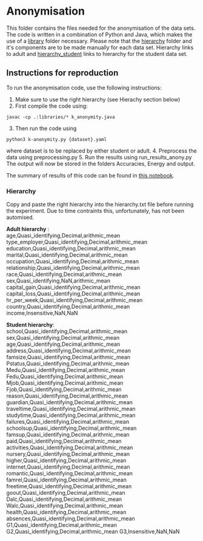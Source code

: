 # Anonymisation
This folder contains the files needed for the anonymisation of the data sets.
The code is written in a combination of Python and Java, which makes the use of a [library](https://github.com/PepijndeReus/ThesisAI/tree/main/Anonymisation/libraries) folder necessary.
Please note that the [hierarchy](https://github.com/PepijndeReus/ThesisAI/tree/main/Anonymisation/hierarchy) folder and it's components are to be made manually for each data set. Hierarchy links to adult and [hierarchy_student](https://github.com/PepijndeReus/ThesisAI/tree/main/Anonymisation/hierarchy_student) links to hierarchy for the student data set.

## Instructions for reproduction
To run the anonymisation code, use the following instructions:
1. Make sure to use the right hierarchy (see Hierachy section below)
2. First compile the code using:
```
javac -cp .:libraries/* k_anonymity.java
```
3. Then run the code using
```
python3 k-anonymity.py {dataset}.yaml
```
where dataset is to be replaced by either student or adult.
4. Preprocess the data using preprocessing.py
5. Run the results using run_results_anony.py
The output will now be stored in the folders Accuracies, Energy and output.

The summary of results of this code can be found in [this notebook](https://github.com/PepijndeReus/ThesisAI/blob/main/Anonymisation/_Analysis.ipynb).

### Hierarchy
Copy and paste the right hierarchy into the hierarchy.txt file before running the experiment. Due to time contraints this, unfortunately, has not been automised.

**Adult hierarchy** :\
age,Quasi_identifying,Decimal,arithmic_mean
type_employer,Quasi_identifying,Decimal,arithmic_mean
education,Quasi_identifying,Decimal,arithmic_mean
marital,Quasi_identifying,Decimal,arithmic_mean
occupation,Quasi_identifying,Decimal,arithmic_mean
relationship,Quasi_identifying,Decimal,arithmic_mean
race,Quasi_identifying,Decimal,arithmic_mean
sex,Quasi_identifying,NaN,arithmic_mean
capital_gain,Quasi_identifying,Decimal,arithmic_mean
capital_loss,Quasi_identifying,Decimal,arithmic_mean
hr_per_week,Quasi_identifying,Decimal,arithmic_mean
country,Quasi_identifying,Decimal,arithmic_mean
income,Insensitive,NaN,NaN

**Student hierarchy**:\
school,Quasi_identifying,Decimal,arithmic_mean
sex,Quasi_identifying,Decimal,arithmic_mean
age,Quasi_identifying,Decimal,arithmic_mean
address,Quasi_identifying,Decimal,arithmic_mean
famsize,Quasi_identifying,Decimal,arithmic_mean
Pstatus,Quasi_identifying,Decimal,arithmic_mean
Medu,Quasi_identifying,Decimal,arithmic_mean
Fedu,Quasi_identifying,Decimal,arithmic_mean
Mjob,Quasi_identifying,Decimal,arithmic_mean
Fjob,Quasi_identifying,Decimal,arithmic_mean
reason,Quasi_identifying,Decimal,arithmic_mean
guardian,Quasi_identifying,Decimal,arithmic_mean
traveltime,Quasi_identifying,Decimal,arithmic_mean
studytime,Quasi_identifying,Decimal,arithmic_mean
failures,Quasi_identifying,Decimal,arithmic_mean
schoolsup,Quasi_identifying,Decimal,arithmic_mean
famsup,Quasi_identifying,Decimal,arithmic_mean
paid,Quasi_identifying,Decimal,arithmic_mean
activities,Quasi_identifying,Decimal,arithmic_mean
nursery,Quasi_identifying,Decimal,arithmic_mean
higher,Quasi_identifying,Decimal,arithmic_mean
internet,Quasi_identifying,Decimal,arithmic_mean
romantic,Quasi_identifying,Decimal,arithmic_mean
famrel,Quasi_identifying,Decimal,arithmic_mean
freetime,Quasi_identifying,Decimal,arithmic_mean
goout,Quasi_identifying,Decimal,arithmic_mean
Dalc,Quasi_identifying,Decimal,arithmic_mean
Walc,Quasi_identifying,Decimal,arithmic_mean
health,Quasi_identifying,Decimal,arithmic_mean
absences,Quasi_identifying,Decimal,arithmic_mean
G1,Quasi_identifying,Decimal,arithmic_mean
G2,Quasi_identifying,Decimal,arithmic_mean
G3,Insensitive,NaN,NaN
